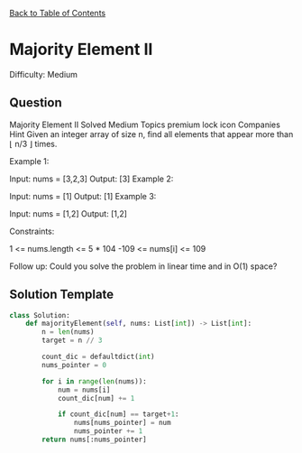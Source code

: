 [Back to Table of Contents](../README.md)

# Majority Element II
Difficulty: Medium

## Question
Majority Element II
Solved
Medium
Topics
premium lock icon
Companies
Hint
Given an integer array of size n, find all elements that appear more than ⌊ n/3 ⌋ times.

 

Example 1:

Input: nums = [3,2,3]
Output: [3]
Example 2:

Input: nums = [1]
Output: [1]
Example 3:

Input: nums = [1,2]
Output: [1,2]
 

Constraints:

1 <= nums.length <= 5 * 104
-109 <= nums[i] <= 109
 

Follow up: Could you solve the problem in linear time and in O(1) space?

## Solution Template
```python
class Solution:
    def majorityElement(self, nums: List[int]) -> List[int]:
        n = len(nums)
        target = n // 3

        count_dic = defaultdict(int)
        nums_pointer = 0

        for i in range(len(nums)):
            num = nums[i]
            count_dic[num] += 1

            if count_dic[num] == target+1:
                nums[nums_pointer] = num
                nums_pointer += 1
        return nums[:nums_pointer]
        
```
